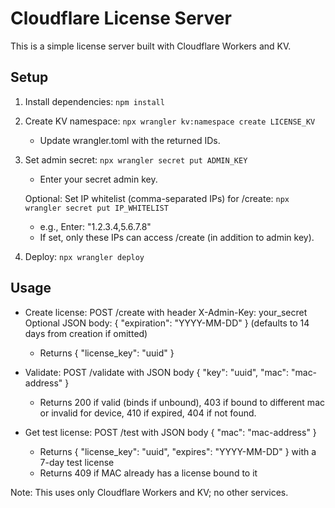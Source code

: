 # Cloudflare License Server

This is a simple license server built with Cloudflare Workers and KV.

## Setup

1. Install dependencies: `npm install`

2. Create KV namespace: `npx wrangler kv:namespace create LICENSE_KV`
   - Update wrangler.toml with the returned IDs.

3. Set admin secret: `npx wrangler secret put ADMIN_KEY`
   - Enter your secret admin key.

   Optional: Set IP whitelist (comma-separated IPs) for /create: `npx wrangler secret put IP_WHITELIST`
   - e.g., Enter: "1.2.3.4,5.6.7.8"
   - If set, only these IPs can access /create (in addition to admin key).

4. Deploy: `npx wrangler deploy`

## Usage

- Create license: POST /create with header X-Admin-Key: your_secret
  Optional JSON body: { "expiration": "YYYY-MM-DD" } (defaults to 14 days from creation if omitted)
  - Returns { "license_key": "uuid" }

- Validate: POST /validate with JSON body { "key": "uuid", "mac": "mac-address" }
  - Returns 200 if valid (binds if unbound), 403 if bound to different mac or invalid for device, 410 if expired, 404 if not found.

- Get test license: POST /test with JSON body { "mac": "mac-address" }
  - Returns { "license_key": "uuid", "expires": "YYYY-MM-DD" } with a 7-day test license
  - Returns 409 if MAC already has a license bound to it

Note: This uses only Cloudflare Workers and KV; no other services. 